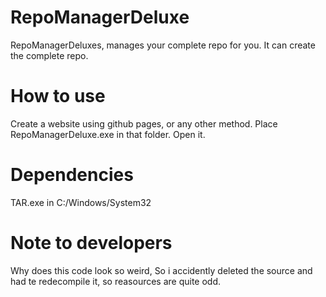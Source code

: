 # RepoManagerDeluxe
RepoManagerDeluxes, manages your complete repo for you.
It can create the complete repo.

# How to use
Create a website using github pages, or any other method.
Place RepoManagerDeluxe.exe in that folder.
Open it.

# Dependencies
TAR.exe in C:/Windows/System32

# Note to developers
Why does this code look so weird,
So i accidently deleted the source and had te redecompile it, so reasources are quite odd.
